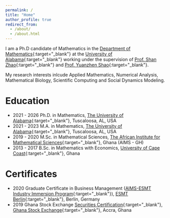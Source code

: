 ```yaml
---
permalink: /
title: "Home"
author_profile: true
redirect_from: 
  - /about/
  - /about.html
---
```

 I am a Ph.D candidate of Mathematics in the [Department of Mathematics](https://math.ua.edu){:target="_blank"} at the [University of Alabama](https://www.ua.edu){:target="_blank"} working under the supervision of [Prof. Shan Zhao](https://sites.ua.edu/szhao/){:target="_blank"} and [Prof. Yuanzhen Shao](https://sites.ua.edu/yshao/){:target="_blank"}.

 My research interests inlcude Applied Mathematics, Numerical Analysis, Mathematical Biology, Scientific Computing and Social Dynamics Modeling.
 
 
 
 Education
======
* 2021 - 2026 Ph.D. in Mathematics, [The University of Alabama](https://www.ua.edu){:target="_blank"}, Tuscaloosa, AL, USA
* 2021 - 2023 M.A. in Mathematics, [The University of Alabama](https://www.ua.edu){:target="_blank"}, Tuscaloosa, AL, USA
* 2019 - 2020 M.Sc. in Mathematical Sciences, [The African Institute for Mathematical Sciences](https://aims.edu.gh){:target="_blank"}, Ghana (AIMS - GH)
* 2013 - 2017 B.Sc. in Mathematics with Economics, [University of Cape Coast](https://ucc.edu.gh){:target="_blank"}, Ghana


Certificates
======
* 2020 Graduate Certificate in Business Management ([AIMS-ESMT Industry Immersion Program](https://nexteinstein.org/i2/aims-esmt-industry-immersion-program-2/){:target="_blank"}), [ESMT Berlin](https://esmt.berlin){:target="_blank"}, Berlin, Germany
* 2019 Ghana Stock Exchange [Securities Certification](https://www.gisinstitute.org){:target="_blank"}, [Ghana Stock Exchange](https://gse.com.gh){:target="_blank"}, Accra, Ghana